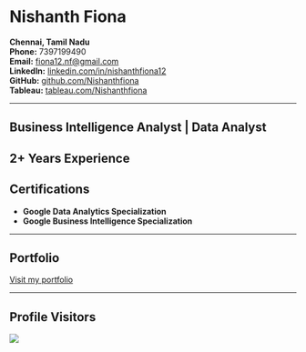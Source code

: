 # Nishanth Fiona

**Chennai, Tamil Nadu**  
**Phone:** 7397199490  
**Email:** [fiona12.nf@gmail.com](mailto:fiona12.nf@gmail.com)  
**LinkedIn:** [linkedin.com/in/nishanthfiona12](https://linkedin.com/in/nishanthfiona12)  
**GitHub:** [github.com/Nishanthfiona](https://www.github.com/Nishanthfiona)  
**Tableau:** [tableau.com/Nishanthfiona](https://public.tableau.com/app/profile/nishanth.fiona/vizzes)


---
## Business Intelligence Analyst | Data Analyst 
**2+ Years Experience**
---

## Certifications

- **Google Data Analytics Specialization**
- **Google Business Intelligence Specialization**

---

## Portfolio

[Visit my portfolio](https://nishanthfiona.vercel.app)

---

## Profile Visitors

![](https://komarev.com/ghpvc/?Nishanthfiona=Nishanthfiona&color=red&label=Profile+Views&abbreviated=True)
